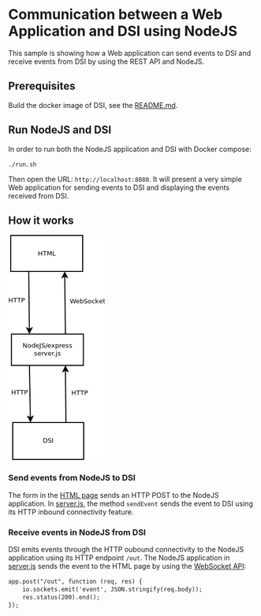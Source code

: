 # Communication between a Web Application and DSI using NodeJS

This sample is showing how a Web application can send events to DSI
and receive events from DSI by using the REST API and NodeJS.

## Prerequisites

Build the docker image of DSI, see the [README.md](../../../README.md).

## Run NodeJS and DSI

In order to run both the NodeJS application and DSI with Docker compose:

```
./run.sh
```

Then open the URL: `http://localhost:8080`. It will present a very
simple Web application for sending events to DSI and displaying the events
received from DSI.

## How it works

![Communication DSI NodeJS](./dsi_nodejs.png)

### Send events from NodeJS to DSI

The form in the [HTML page](pub/index.html) sends an HTTP POST to the
NodeJS application. In [server.js](./server.js), the method `sendEvent`
sends the event to DSI using its HTTP inbound connectivity feature.

### Receive events in NodeJS from DSI

DSI emits events through the HTTP oubound connectivity to the NodeJS
application using its HTTP endpoint `/out`.
The NodeJS application in [server.js](./server.js) sends the event to
the HTML page by using the
[WebSocket API](https://www.w3.org/TR/websockets/):

```
app.post("/out", function (req, res) {
    io.sockets.emit('event', JSON.stringify(req.body));
    res.status(200).end();
});
```
